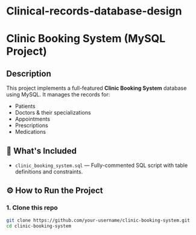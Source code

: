 # Clinical-records-database-design
# Clinic Booking System (MySQL Project)

##  Description
This project implements a full-featured **Clinic Booking System** database using MySQL. It manages the records for:
- Patients
- Doctors & their specializations
- Appointments
- Prescriptions
- Medications

## 📁 What's Included
- `clinic_booking_system.sql` — Fully-commented SQL script with table definitions and constraints.

## ⚙️ How to Run the Project

### 1. Clone this repo
```bash
git clone https://github.com/your-username/clinic-booking-system.git
cd clinic-booking-system
